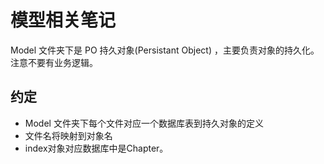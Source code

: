 # 模型相关笔记
Model 文件夹下是 PO 持久对象(Persistant Object) ，主要负责对象的持久化。    
注意不要有业务逻辑。

## 约定
* Model 文件夹下每个文件对应一个数据库表到持久对象的定义
* 文件名将映射到对象名
* index对象对应数据库中是Chapter。
